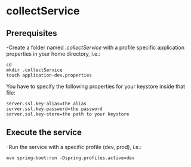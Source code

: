 # collectService

## Prerequisites
-Create a folder named *.collectService* with a profile specific
application properties in your home directory, i.e.:
```
cd
mkdir .collectService
touch application-dev.properties
```
You have to specify the following properties for your keystore inside that file:
```
server.ssl.key-alias=the alias
server.ssl.key-password=the password
server.ssl.key-store=the path to your keystore
```

## Execute the service
-Run the service with a specific profile (dev, prod), i.e.:
```
mvn spring-boot:run -Dspring.profiles.active=dev
```